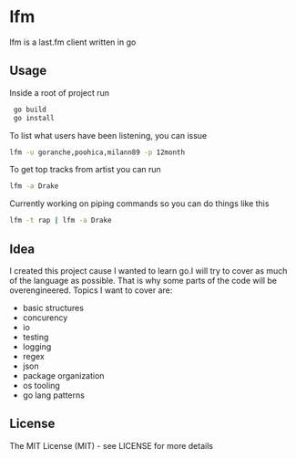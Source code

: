 # lfm

lfm is a last.fm client written in go

## Usage

Inside a root of project run

```bash
 go build
 go install
```

To list what users have been listening, you can issue

```bash
lfm -u goranche,poohica,milann89 -p 12month
```

To get top tracks from artist you can run

```bash
lfm -a Drake
```

Currently working on piping commands so you can do things like this

```bash
lfm -t rap | lfm -a Drake
```

## Idea 

I created this project cause I wanted to learn go.I will try to cover as much of the language as possible. That is why some parts of the code will be overengineered. Topics I want to cover are:

- basic structures
- concurency
- io
- testing
- logging
- regex
- json
- package organization
- os tooling
- go lang patterns


## License

The MIT License (MIT) - see LICENSE for more details

